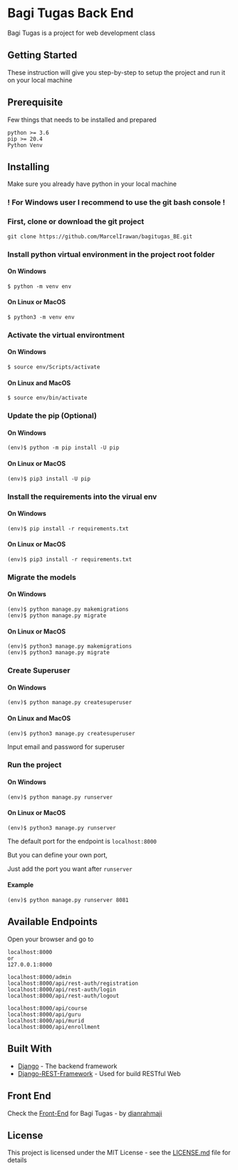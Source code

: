 # Bagi Tugas Back End

Bagi Tugas is a project for web development class

## Getting Started

These instruction will give you step-by-step to setup the project and run it on your local machine

## Prerequisite

Few things that needs to be installed and prepared

```
python >= 3.6
pip >= 20.4
Python Venv
```

## Installing

Make sure you already have python in your local machine

### ! For Windows user I recommend to use the git bash console !

### First, clone or download the git project

```
git clone https://github.com/MarcelIrawan/bagitugas_BE.git
```

### Install python virtual environment in the project root folder

#### On Windows
```
$ python -m venv env
```

#### On Linux or MacOS
```
$ python3 -m venv env
```

### Activate the virtual environtment

#### On Windows
```
$ source env/Scripts/activate
```

#### On Linux and MacOS
```
$ source env/bin/activate
```

### Update the pip (Optional)

#### On Windows
```
(env)$ python -m pip install -U pip
```

#### On Linux or MacOS
```
(env)$ pip3 install -U pip
```

### Install the requirements into the virual env

#### On Windows
```
(env)$ pip install -r requirements.txt
```

#### On Linux or MacOS
```
(env)$ pip3 install -r requirements.txt
```

### Migrate the models

#### On Windows
```
(env)$ python manage.py makemigrations
(env)$ python manage.py migrate
```

#### On Linux or MacOS
```
(env)$ python3 manage.py makemigrations
(env)$ python3 manage.py migrate
```

### Create Superuser

#### On Windows
```
(env)$ python manage.py createsuperuser
```

#### On Linux and MacOS
```
(env)$ python3 manage.py createsuperuser
```

Input email and password for superuser

### Run the project

#### On Windows
```
(env)$ python manage.py runserver
```

#### On Linux or MacOS
```
(env)$ python3 manage.py runserver
```

The default port for the endpoint is ```localhost:8000```

But you can define your own port,

Just add the port you want after ```runserver```

#### Example
```
(env)$ python manage.py runserver 8081
```

## Available Endpoints

Open your browser and go to
```
localhost:8000
or
127.0.0.1:8000
```

```
localhost:8000/admin
localhost:8000/api/rest-auth/registration
localhost:8000/api/rest-auth/login
localhost:8000/api/rest-auth/logout
```

```
localhost:8000/api/course
localhost:8000/api/guru
localhost:8000/api/murid
localhost:8000/api/enrollment
```

## Built With

* [Django](djangoproject.com) - The backend framework
* [Django-REST-Framework](django-rest-framework.org) - Used for build RESTful Web

## Front End

Check the [Front-End](https://github.com/dianrahmaji/bagitugas-frontend) for Bagi Tugas - by [dianrahmaji](https://github.com/dianrahmaji)

## License

This project is licensed under the MIT License - see the [LICENSE.md](LICENSE) file for details